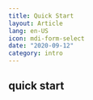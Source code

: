 ```yaml
---
title: Quick Start
layout: Article
lang: en-US
icon: mdi-form-select
date: "2020-09-12"
category: intro
---
```



## quick start